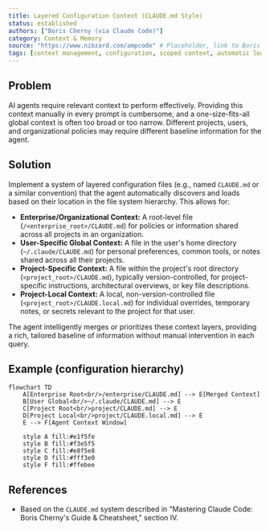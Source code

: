 ```yaml
---
title: Layered Configuration Context (CLAUDE.md Style)
status: established
authors: ["Boris Cherny (via Claude Code)"]
category: Context & Memory
source: "https://www.nibzard.com/ampcode" # Placeholder, link to Boris Cherny's talk/Claude Code docs ideal
tags: [context management, configuration, scoped context, automatic loading, CLAUDE.md]
---
```


## Problem
AI agents require relevant context to perform effectively. Providing this context manually in every prompt is cumbersome, and a one-size-fits-all global context is often too broad or too narrow. Different projects, users, and organizational policies may require different baseline information for the agent.

## Solution
Implement a system of layered configuration files (e.g., named `CLAUDE.md` or a similar convention) that the agent automatically discovers and loads based on their location in the file system hierarchy. This allows for:
-   **Enterprise/Organizational Context:** A root-level file (`/<enterprise_root>/CLAUDE.md`) for policies or information shared across all projects in an organization.
-   **User-Specific Global Context:** A file in the user's home directory (`~/.claude/CLAUDE.md`) for personal preferences, common tools, or notes shared across all their projects.
-   **Project-Specific Context:** A file within the project's root directory (`<project_root>/CLAUDE.md`), typically version-controlled, for project-specific instructions, architectural overviews, or key file descriptions.
-   **Project-Local Context:** A local, non-version-controlled file (`<project_root>/CLAUDE.local.md`) for individual overrides, temporary notes, or secrets relevant to the project for that user.

The agent intelligently merges or prioritizes these context layers, providing a rich, tailored baseline of information without manual intervention in each query.

## Example (configuration hierarchy)
```mermaid
flowchart TD
    A[Enterprise Root<br/>/enterprise/CLAUDE.md] --> E[Merged Context]
    B[User Global<br/>~/.claude/CLAUDE.md] --> E
    C[Project Root<br/>project/CLAUDE.md] --> E
    D[Project Local<br/>project/CLAUDE.local.md] --> E
    E --> F[Agent Context Window]
    
    style A fill:#e1f5fe
    style B fill:#f3e5f5
    style C fill:#e8f5e8
    style D fill:#fff3e0
    style F fill:#ffebee
```

## References
- Based on the `CLAUDE.md` system described in "Mastering Claude Code: Boris Cherny's Guide & Cheatsheet," section IV.